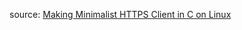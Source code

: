 source: [Making Minimalist HTTPS Client in C on Linux](https://www.youtube.com/watch?v=VtrQGpUqwqs)
